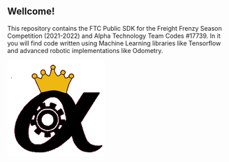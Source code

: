 ## Wellcome!

This repository contains the FTC Public SDK for the Freight Frenzy Season Competition (2021-2022) and Alpha Technology Team Codes #17739. In it you will find code written using Machine Learning libraries like Tensorflow and advanced robotic implementations like Odometry.

![](Logo_preto.png)






